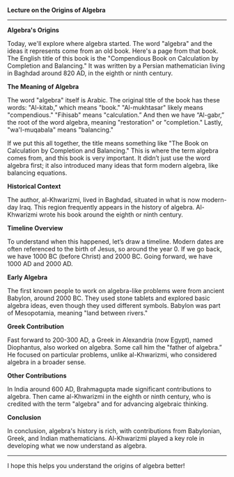 **Lecture on the Origins of Algebra**

---

**Algebra's Origins**

Today, we'll explore where algebra started. The word "algebra" and the ideas it represents come from an old book. Here's a page from that book. The English title of this book is the "Compendious Book on Calculation by Completion and Balancing." It was written by a Persian mathematician living in Baghdad around 820 AD, in the eighth or ninth century.

**The Meaning of Algebra**

The word "algebra" itself is Arabic. The original title of the book has these words: "Al-kitab,” which means "book." "Al-mukhtasar" likely means "compendious." "Fihisab" means "calculation.” And then we have “Al-gabr,” the root of the word algebra, meaning "restoration" or "completion." Lastly, "wa'l-muqabala" means "balancing."

If we put this all together, the title means something like "The Book on Calculation by Completion and Balancing." This is where the term algebra comes from, and this book is very important. It didn’t just use the word algebra first; it also introduced many ideas that form modern algebra, like balancing equations.

**Historical Context**

The author, al-Khwarizmi, lived in Baghdad, situated in what is now modern-day Iraq. This region frequently appears in the history of algebra. Al-Khwarizmi wrote his book around the eighth or ninth century.

**Timeline Overview**

To understand when this happened, let’s draw a timeline. Modern dates are often referenced to the birth of Jesus, so around the year 0. If we go back, we have 1000 BC (before Christ) and 2000 BC. Going forward, we have 1000 AD and 2000 AD.

**Early Algebra**

The first known people to work on algebra-like problems were from ancient Babylon, around 2000 BC. They used stone tablets and explored basic algebra ideas, even though they used different symbols. Babylon was part of Mesopotamia, meaning "land between rivers."

**Greek Contribution**

Fast forward to 200-300 AD, a Greek in Alexandria (now Egypt), named Diophantus, also worked on algebra. Some call him the "father of algebra.” He focused on particular problems, unlike al-Khwarizmi, who considered algebra in a broader sense.

**Other Contributions**

In India around 600 AD, Brahmagupta made significant contributions to algebra. Then came al-Khwarizmi in the eighth or ninth century, who is credited with the term "algebra" and for advancing algebraic thinking.

**Conclusion**

In conclusion, algebra's history is rich, with contributions from Babylonian, Greek, and Indian mathematicians. Al-Khwarizmi played a key role in developing what we now understand as algebra. 

---

I hope this helps you understand the origins of algebra better!